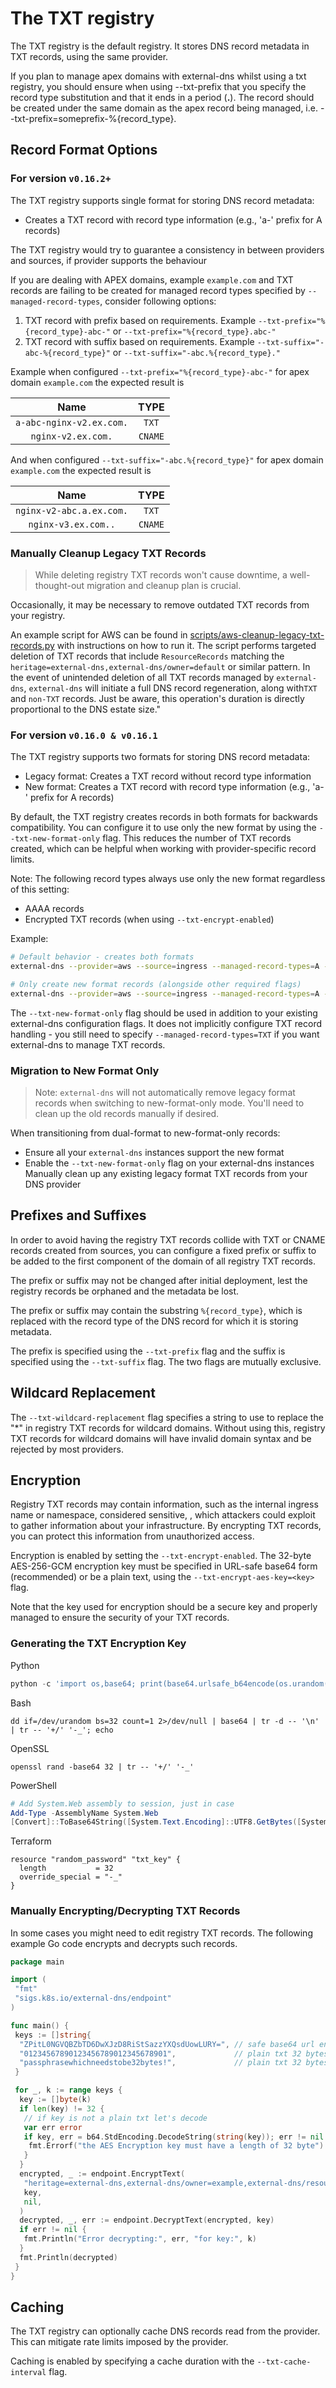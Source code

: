 # The TXT registry

The TXT registry is the default registry.
It stores DNS record metadata in TXT records, using the same provider.

If you plan to manage apex domains with external-dns whilst using a txt registry, you should ensure when using --txt-prefix that you specify the record type substitution and that it ends in a period (**.**). The record should be created under the same domain as the apex record being managed, i.e. --txt-prefix=someprefix-%{record_type}.

## Record Format Options

### For version `v0.16.2+`

The TXT registry supports single format for storing DNS record metadata:

- Creates a TXT record with record type information (e.g., 'a-' prefix for A records)

The TXT registry would try to guarantee a consistency in between providers and sources, if provider supports the behaviour

If you are dealing with APEX domains, example `example.com` and TXT records are failing to be created for managed record types specified by `--managed-record-types`, consider following options:

1. TXT record with prefix based on requirements. Example `--txt-prefix="%{record_type}-abc-"` or `--txt-prefix="%{record_type}.abc-"`
2. TXT record with suffix based on requirements. Example `--txt-suffix="-abc-%{record_type}"` or `--txt-suffix="-abc.%{record_type}."`

Example when configured `--txt-prefix="%{record_type}-abc-"` for apex domain `example.com` the expected result is

|             Name              |   TYPE   |
|:-----------------------------:|:--------:|
|   `a-abc-nginx-v2.ex.com.`    |  `TXT`   |
| `nginx-v2.ex.com.`  | `CNAME`  |

And when configured `--txt-suffix="-abc.%{record_type}"` for apex domain `example.com` the expected result is

|             Name              |  TYPE   |
|:-----------------------------:|:-------:|
|   `nginx-v2-abc.a.ex.com.`    |  `TXT`  |
| `nginx-v3.ex.com..` | `CNAME` |

### Manually Cleanup Legacy TXT Records

> While deleting registry TXT records won't cause downtime, a well-thought-out migration and cleanup plan is crucial.

Occasionally, it may be necessary to remove outdated TXT records from your registry.

An example script for AWS can be found in [scripts/aws-cleanup-legacy-txt-records.py](../../scripts/aws-cleanup-legacy-txt-records.py) with instructions on how to run it.
The script performs targeted deletion of TXT records that include `ResourceRecords` matching the `heritage=external-dns,external-dns/owner=default` or similar pattern.
In the event of unintended deletion of all TXT records managed by `external-dns`, `external-dns` will initiate a full DNS record regeneration, along with`TXT` and `non-TXT` records. Just be aware, this operation's duration is directly proportional to the DNS estate size."

### For version `v0.16.0 & v0.16.1`

The TXT registry supports two formats for storing DNS record metadata:

- Legacy format: Creates a TXT record without record type information
- New format: Creates a TXT record with record type information (e.g., 'a-' prefix for A records)

By default, the TXT registry creates records in both formats for backwards compatibility. You can configure it to use only the new format by using the `--txt-new-format-only` flag. This reduces the number of TXT records created, which can be helpful when working with provider-specific record limits.

Note: The following record types always use only the new format regardless of this setting:

- AAAA records
- Encrypted TXT records (when using `--txt-encrypt-enabled`)

Example:

```sh
# Default behavior - creates both formats
external-dns --provider=aws --source=ingress --managed-record-types=A --managed-record-types=TXT

# Only create new format records (alongside other required flags)
external-dns --provider=aws --source=ingress --managed-record-types=A --managed-record-types=TXT --txt-new-format-only
```

The `--txt-new-format-only` flag should be used in addition to your existing external-dns configuration flags. It does not implicitly configure TXT record handling - you still need to specify `--managed-record-types=TXT` if you want external-dns to manage TXT records.

### Migration to New Format Only

> Note: `external-dns` will not automatically remove legacy format records when switching to new-format-only mode. You'll need to clean up the old records manually if desired.

When transitioning from dual-format to new-format-only records:

- Ensure all your `external-dns` instances support the new format
- Enable the `--txt-new-format-only` flag on your external-dns instances
Manually clean up any existing legacy format TXT records from your DNS provider

## Prefixes and Suffixes

In order to avoid having the registry TXT records collide with
TXT or CNAME records created from sources, you can configure a fixed prefix or suffix
to be added to the first component of the domain of all registry TXT records.

The prefix or suffix may not be changed after initial deployment,
lest the registry records be orphaned and the metadata be lost.

The prefix or suffix may contain the substring `%{record_type}`, which is replaced with
the record type of the DNS record for which it is storing metadata.

The prefix is specified using the `--txt-prefix` flag and the suffix is specified using
the `--txt-suffix` flag. The two flags are mutually exclusive.

## Wildcard Replacement

The `--txt-wildcard-replacement` flag specifies a string to use to replace the "*" in
registry TXT records for wildcard domains. Without using this, registry TXT records for
wildcard domains will have invalid domain syntax and be rejected by most providers.

## Encryption

Registry TXT records may contain information, such as the internal ingress name or namespace, considered sensitive, , which attackers could exploit to gather information about your infrastructure.
By encrypting TXT records, you can protect this information from unauthorized access.

Encryption is enabled by setting the `--txt-encrypt-enabled`. The 32-byte AES-256-GCM encryption
key must be specified in URL-safe base64 form (recommended) or be a plain text, using the `--txt-encrypt-aes-key=<key>` flag.

Note that the key used for encryption should be a secure key and properly managed to ensure the security of your TXT records.

### Generating the TXT Encryption Key

Python

```python
python -c 'import os,base64; print(base64.urlsafe_b64encode(os.urandom(32)).decode())'
```

Bash

```shell
dd if=/dev/urandom bs=32 count=1 2>/dev/null | base64 | tr -d -- '\n' | tr -- '+/' '-_'; echo
```

OpenSSL

```shell
openssl rand -base64 32 | tr -- '+/' '-_'
```

PowerShell

```powershell
# Add System.Web assembly to session, just in case
Add-Type -AssemblyName System.Web
[Convert]::ToBase64String([System.Text.Encoding]::UTF8.GetBytes([System.Web.Security.Membership]::GeneratePassword(32,4))).Replace("+","-").Replace("/","_")
```

Terraform

```hcl
resource "random_password" "txt_key" {
  length           = 32
  override_special = "-_"
}
```

### Manually Encrypting/Decrypting TXT Records

In some cases you might need to edit registry TXT records. The following example Go code encrypts and decrypts such records.

```go
package main

import (
 "fmt"
 "sigs.k8s.io/external-dns/endpoint"
)

func main() {
 keys := []string{
  "ZPitL0NGVQBZbTD6DwXJzD8RiStSazzYXQsdUowLURY=", // safe base64 url encoded 44 bytes and 32 when decoded
  "01234567890123456789012345678901",             // plain txt 32 bytes
  "passphrasewhichneedstobe32bytes!",             // plain txt 32 bytes
 }

 for _, k := range keys {
  key := []byte(k)
  if len(key) != 32 {
   // if key is not a plain txt let's decode
   var err error
   if key, err = b64.StdEncoding.DecodeString(string(key)); err != nil || len(key) != 32 {
    fmt.Errorf("the AES Encryption key must have a length of 32 byte")
   }
  }
  encrypted, _ := endpoint.EncryptText(
   "heritage=external-dns,external-dns/owner=example,external-dns/resource=ingress/default/example",
   key,
   nil,
  )
  decrypted, _, err := endpoint.DecryptText(encrypted, key)
  if err != nil {
   fmt.Println("Error decrypting:", err, "for key:", k)
  }
  fmt.Println(decrypted)
 }
}
```

## Caching

The TXT registry can optionally cache DNS records read from the provider. This can mitigate
rate limits imposed by the provider.

Caching is enabled by specifying a cache duration with the `--txt-cache-interval` flag.
